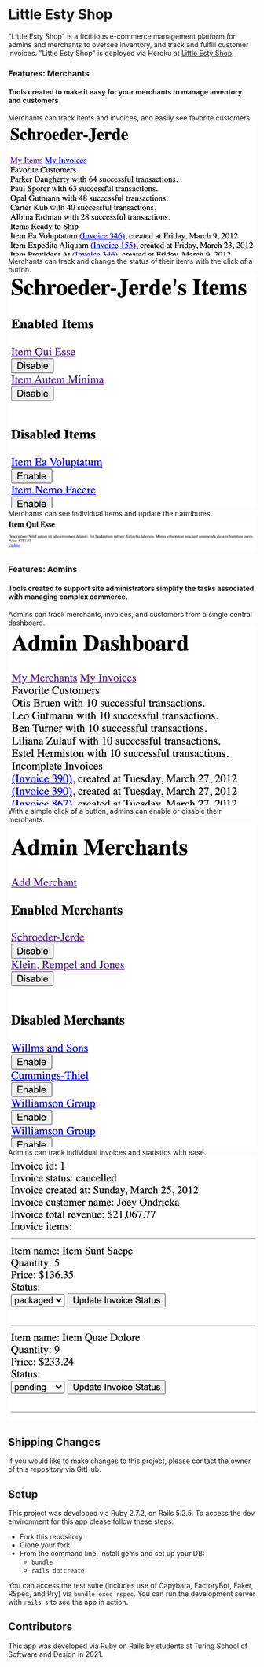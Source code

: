 # Little Esty Shop

"Little Esty Shop" is a fictitious e-commerce management platform for admins and merchants to oversee inventory, and track and fulfill customer invoices. "Little Esty Shop" is deployed via Heroku at [Little Esty Shop](https://rocky-tundra-78096.herokuapp.com/).

### Features: Merchants
#### Tools created to make it easy for your merchants to manage inventory and customers
Merchants can track items and invoices, and easily see favorite customers.
![Merchant Show Page](/app/assets/images/merchant_show.png)
Merchants can track and change the status of their items with the click of a button.
![Merchant Items Page](/app/assets/images/merchant_items_show.png)
Merchants can see individual items and update their attributes.
![Item Show Page](/app/assets/images/item_show.png)

### Features: Admins
#### Tools created to support site administrators simplify the tasks associated with managing complex commerce.
Admins can track merchants, invoices, and customers from a single central dashboard.
![Admin Dashboard](/app/assets/images/admin_dashboard.png)
With a simple click of a button, admins can enable or disable their merchants.
![Admin Merchants Show](/app/assets/images/admin_merchants_show.png)
Admins can track individual invoices and statistics with ease.
![Admin Invoices Show](/app/assets/images/admin_invoice_show.png)

## Shipping Changes
If you would like to make changes to this project, please contact the owner of this repository via GitHub.

## Setup

This project was developed via Ruby 2.7.2, on Rails 5.2.5. To access the dev environment for this app please follow these steps:
* Fork this repository
* Clone your fork
* From the command line, install gems and set up your DB:
    * `bundle`
    * `rails db:create`

You can access the test suite (includes use of Capybara, FactoryBot, Faker, RSpec, and Pry) via `bundle exec rspec`. You can run the development server
with `rails s` to see the app in action.

## Contributors
This app was developed via Ruby on Rails by students at Turing School of Software and Design in 2021.
